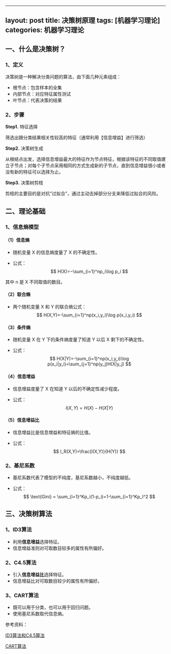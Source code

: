 <head>
    <script src="https://cdn.mathjax.org/mathjax/latest/MathJax.js?config=TeX-AMS-MML_HTMLorMML" type="text/javascript"></script>
    <script type="text/x-mathjax-config">
        MathJax.Hub.Config({
            tex2jax: {
            skipTags: ['script', 'noscript', 'style', 'textarea', 'pre'],
            inlineMath: [['$','$']]
            }
        });
    </script>
</head>

---
layout: post
title: 决策树原理
tags: [机器学习理论]
categories: 机器学习理论
---

## 一、什么是决策树？

### 1、定义

决策树是一种解决分类问题的算法，由下面几种元素组成：

- 根节点：包含样本的全集
- 内部节点：对应特征属性测试
- 叶节点：代表决策的结果

### 2、步骤

**Step1.** 特征选择

筛选出跟分类结果相关性较高的特征（通常利用【信息增益】进行筛选）

**Step2.** 决策树生成

从根结点出发，选择信息增益最大的特征作为节点特征，根据该特征的不同取值建立子节点；对每个子节点采用相同的方式生成新的子节点，直到信息增益很小或者没有新的特征可以选择为止。

**Step3.** 决策树剪枝

剪枝的主要目的是对抗“过拟合”，通过主动去掉部分分支来降低过拟合的风险。

## 二、理论基础

### 1、信息熵模型

#### （1）信息熵

- 随机变量 X 的信息熵度量了 X 的不确定性。

- 公式：
  $$
  H(X)=−\sum_{i=1}^np_i\log p_i
  $$

其中 n 是 X 不同取值的数目。

#### （2）联合熵

- 两个随机变量 X 和 Y 的联合熵公式：
  $$
  H(X,Y)=-\sum_{i=1}^np(x_i,y_i)\log p(x_i,y_i)
  $$

#### （3）条件熵

- 随机变量 X 在 Y 下的条件熵度量了知道 Y 以后 X 剩下的不确定性。

- 公式：
  $$
  H(X|Y)=-\sum_{i=1}^np(x_i,y_i)\log p(x_i|y_i)=\sum_{j=1}^np(y_j)H(X|y_j)
  $$

#### （4）信息增益

- 信息增益度量了 X 在知道 Y 以后的不确定性减少程度。

- 公式： 
  $$
  I(X,Y)=H(X)-H(X|Y)
  $$

#### （5）信息增益比

- 信息增益比是信息增益和特征熵的比值。

- 公式：
  $$
  I_R(X,Y)=\frac{I(X,Y)}{H(Y)}
  $$

### 2、基尼系数

- 基尼系数代表了模型的不纯度，基尼系数越小，不纯度越低。

- 公式：
  $$
  \text{Gini} = \sum_{i=1}^Kp_i(1-p_i)=1-\sum_{i=1}^Kp_I^2
  $$

## 三、决策树算法

### 1、ID3算法

- 利用**信息增益**选择特征。
- 信息增益准则对可取数目较多的属性有所偏好。

### 2、C4.5算法

- 引入**信息增益比**选择特征。
- 信息增益比对可取数目较少的属性有所偏好。

### 3、CART算法

- 既可以用于分类，也可以用于回归问题。
- 使用基尼系数取代信息熵。





参考资料：

[ID3算法和C4.5算法](https://www.cnblogs.com/pinard/p/6050306.html)

[CART算法](https://www.cnblogs.com/pinard/p/6053344.html)